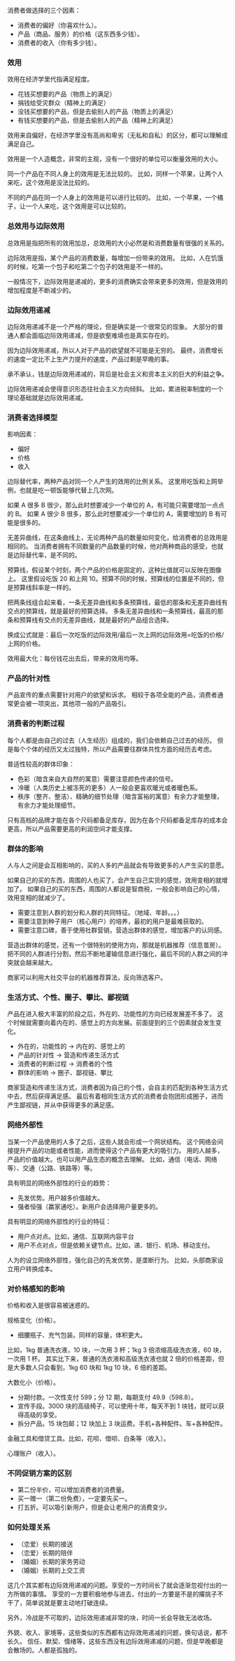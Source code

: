 消费者做选择的三个因素：
- 消费者的偏好（你喜欢什么）。
- 产品（商品、服务）的价格（这东西多少钱）。
- 消费者的收入（你有多少钱）。

### 效用

效用在经济学里代指满足程度。

- 花钱买想要的产品（物质上的满足）
- 捐钱给受灾群众（精神上的满足）
- 没钱买想要的产品，但是去偷别人的产品（物质上的满足）
- 有钱买想要的产品，但是去偷别人的产品（精神上的满足）

效用来自偏好，在经济学里没有高尚和卑劣（无私和自私）的区分，都可以理解成满足自己。

效用是一个人造概念，非常的主观，没有一个很好的单位可以衡量效用的大小。

同一个产品在不同人身上的效用是无法比较的。
比如，同样一个苹果，让两个人来吃，这个效用是没法比较的。

不同的产品在同一个人身上的效用是可以进行比较的。
比如，一个苹果，一个橘子，让一个人来吃，这个效用是可以比较的。

### 总效用与边际效用

总效用是指把所有的效用加总，总效用的大小必然是和消费数量有很强的关系的。

边际效用是指，某个产品的消费数量，每增加一份带来的效用。
比如，人在饥饿的时候，吃第一个包子和吃第二个包子的效用是不一样的。

一般情况下，边际效用是递减的，更多的消费确实会带来更多的效用，但是效用的增加程度是不断减少的。

### 边际效用递减

边际效用递减不是一个严格的理论，但是确实是一个很常见的现象。
大部分的普通人都会面临边际效用递减，但是欲壑难填也是真实存在的。

因为边际效用递减，所以人对于产品的欲望就不可能是无穷的。
最终，消费增长的速度一定比不上生产力提升的速度，产品过剩是早晚的事。

承不承认，钱是边际效用递减的，背后是社会主义和资本主义的巨大的利益之争。

边际效用递减会使得意识形态往社会主义方向倾斜。
比如，累进税率制度的一个理论基础就是边际效用递减。

### 消费者选择模型

影响因素：
- 偏好
- 价格
- 收入

边际替代率，两种产品对同一个人产生的效用的比例关系。
这里用吃饭和上网举例，也就是吃一顿饭能够代替上几次网。

如果 A 很多 B 很少，那么此时想要减少一个单位的 A，有可能只需要增加一点点的 B。
如果 A 很少 B 很多，那么此时想要减少一个单位的 A，需要增加的 B 有可能是很多的。

无差异曲线，在这条曲线上，无论两种产品的数量如何变化，给消费者的总效用是相同的。
当消费者拥有不同数量的产品数量的时候，他对两种商品的感受，也就是边际替代率，是不同的。

预算线，假设某个时刻，两个产品的价格是固定的，这种比值就可以反映在图像上。
这里假设吃饭 20 和上网 10。预算不同的时候，预算线的位置是不同的，但是预算线斜率是一样的。

把两条线组合起来看，一条无差异曲线和多条预算线，最低的那条和无差异曲线有交点的预算线，就是最好的预算选择。
多条无差异曲线和一条预算线，最高的那条和预算线有交点的无差异曲线，就是最好的产品组合选择。

换成公式就是：最后一次吃饭的边际效用/最后一次上网的边际效用=吃饭的价格/上网的价格。

效用最大化：每份钱花出去后，带来的效用均等。

### 产品的针对性

产品宣传的重点需要针对用户的欲望和诉求。
相较于各项全能的产品，消费者通常更会被一项突出，其他项一般的产品吸引。

### 消费者的判断过程

每个人都是由自己的过去（人生经历）组成的，我们会依赖自己过去的经历。
但是每个个体的经历又太过独特，所以产品需要往群体共性方面的经历去考虑。

普适性较高的群体印象：
- 色彩（暗含来自大自然的寓意）需要注意颜色传递的信号。
- 冷暖（人类历史上被冻死的更多）人一般会更喜欢暖光或者暖色系。
- 秩序（整齐、整洁）、精确的细节处理（暗含富裕的寓意）有余力才能整理，有余力才能处理细节。

只有高档的品牌才能在各个尺码都备足库存，因为在各个尺码都备足库存的成本会更高，所以产品需要更高的利润空间才能支撑。

### 群体的影响

人与人之间是会互相影响的，买的人多的产品就会有导致更多的人产生买的意愿。

如果自己的买的东西，周围的人也买了，会产生自己实货的感觉，效用变相的就增加了。
如果自己的买的东西，周围的人都说是智商税，一般会影响自己的心情，效用变相的就减少了。

- 需要注意到人群的划分和人群的共同特征。（地域、年龄。。。）
- 需要注意到种子用户（核心用户）的培养，最初的用户是最难获取的。
- 需要注意口碑，善于使用社群营销，营造出群体的感觉，增加客户的认同感。

营造出群体的感觉，还有一个很特别的使用方向，那就是机器推荐（信息茧房）。
把不同的人群进行分割，然后不断地灌输信息进行强化，最后不同的人群之间的冲突就会越来越大。

商家可以利用大社交平台的机器推荐算法，反向筛选客户。

### 生活方式、个性、圈子、攀比、鄙视链

产品在进入极大丰富的阶段之后，外在的、功能性的方向已经发展差不多了。
这个时候就需要向着内在的、感觉上的方向发展。前面提到的三个因素就会发生变化。

- 外在的，功能性的 -> 内在的、感觉上的
- 产品的针对性 -> 营造和传递生活方式
- 消费者的判断过程 -> 消费者的个性
- 群体的影响 -> 圈子、鄙视链、攀比

商家营造和传递生活方式，消费者因为自己的个性，会自主的匹配到各种生活方式中去，然后获得满足感。
最后有着相同生活方式的消费者会抱团形成圈子，进而产生鄙视链，并从中获得更多的满足感。

### 网络外部性

当某一个产品使用的人多了之后，这些人就会形成一个网状结构。
这个网络会间接提升产品的功能或者性能，进而使得这个产品有更大的吸引力。
用的人越多，产品的价值越大。也可以用产品生态的概念去理解。
比如，通信（电话、网络等）、交通（公路、铁路等）等。

具有明显的网络外部性的行业的趋势：
- 先发优势。用户越多价值越大。
- 强者恒强（赢家通吃）。新用户会选择用户量更多的。

具有明显的网络外部性的行业的特征：
- 用户点对点。比如，通信、互联网内容平台
- 用户不点对点，但是依赖关键节点。比如，递、银行、机场、移动支付。

人为的设立网络外部性，强化自己的先发优势，是垄断行为。
比如，头部商家设立用户转换成本。

### 对价格感知的影响

价格和收入是很容易被迷惑的。

规格变化（价格）。

- 细腰瓶子、充气包装。同样的容量，体积更大。

比如，1kg 普通洗衣液，10 块，一次用 3 杯；1kg 3 倍浓缩高级洗衣液，60 块，一次用 1 杯。
其实比下来，普通的洗衣液和高级洗衣液也就 2 倍的价格差距，但是大多数人只会看到，1kg 60 块和 1kg 10 块，6 倍的差距。

大数化小（价格）。

- 分期付款。一次性支付 599；分 12 期，每期支付 49.9（598.8）。
- 宣传手段。3000 块的高级椅子，可以使用十年，每天不到 1 块钱，就可以获得高级的享受。
- 拆分产品。15 块包邮；12 块加上 3 块运费。手机+各种配件。车+各种配件。

金融工具和借贷工具。比如，花呗、借呗、白条等（收入）。

心理账户（收入）。

### 不同促销方案的区别

- 第二份半价，可以增加消费者的消费量。
- 买一赠一（第二份免费），一定要先买一。
- 打五折。可以吸引新用户，但是会让老用户的消费变少。

### 如何处理关系

- （恋爱）长期的接送
- （恋爱）长期的陪伴
- （婚姻）长期的家务劳动
- （婚姻）长期的上交工资

这几个其实都有边际效用递减的问题。享受的一方时间长了就会逐渐忽视付出的一方所做的事情。
享受的一方要积极地参与进去，付出的一方要是不是的撂挑子不干了，简单说就是要主动地打破连续。

另外，冷战是不可取的，边际效用递减非常的块，时间一长会导致无法收场。

外貌、收入、家境等，这些类似的东西都有边际效用递减的问题，换句话说，都不长久。
信任、默契、情绪等，这些东西没有边际效用递减的问题，但是早晚都是会散场的。人都是孤独的。
